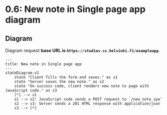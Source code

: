 # 0.6: New note in Single page app diagram

## Diagram
Diagram request **base URL is `https://studies.cs.helsinki.fi/exampleapp`**.
```mermaid
---
title: New note in Single page app
---
stateDiagram-v2
    state "Client fills the form and saves." as s1
    state "Server saves the new note." as s2
    state "On success code, client renders new note to page with JavaScript code." as s3
    [*] --> s1
    s1 --> s2: JavaScript code sends a POST request to `/new_note_spa`
    s2 --> s3: Server sends a 201 HTML response with application/json
    s3 --> [*]
```